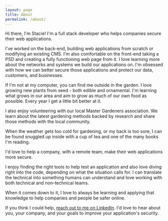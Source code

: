 ```yaml
---
layout: page
title: About
permalink: /about/
---
```


Hi there, I'm Stacie! I'm a full stack developer who helps companies secure their web applications.

I've worked on the back-end, building web applications from scratch or modifying an existing CMS. I'm also comfortable on the front-end taking a PSD and creating a fully functioning web page from it. I love learning more about the networks and systems we build our applications on. I'm obsessed with how we can better secure those applications and protect our data, customers, and businesses.

If I'm not at my computer, you can find me outside in the garden. I love growing new plants from seed - both edible and ornamental. I'm learning what grows in our area and aim to grow as much of our own food as possible. Every year I get a little bit better at it.

I also enjoy volunteering with our local Master Gardeners association. We learn about the latest gardening methods backed by research and share those methods with the local community.

When the weather gets too cold for gardening, or my back is too sore, I can be found snuggled up inside with a cup of tea and one of the many books I'm reading.

I'd love to help a company, with a remote team, make their web applications more secure.

I enjoy finding the right tools to help test an application and also love diving right into the code, depending on what the situation calls for. I can translate the technical into something humans can understand and love working with both technical and non-technical teams.

When it comes down to it, I love to always be learning and applying that knowledge to help companies and people be safer online.

If you think I could help, <a href="https://www.linkedin.com/in/staciefarmer" target="_blank">reach out to me on LinkedIn</a>. I'd love to hear about you, your company, and your goals to improve your application's security.